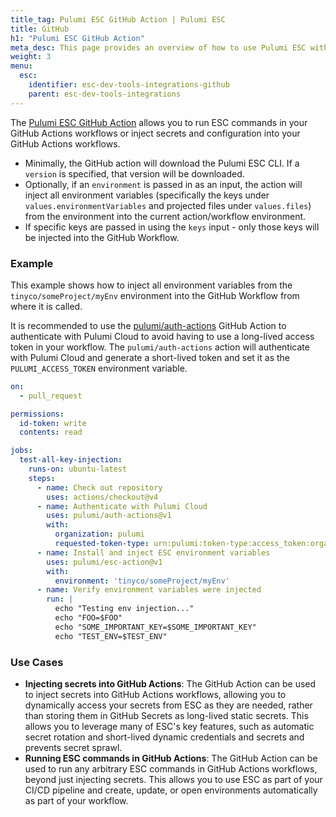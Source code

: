 ```yaml
---
title_tag: Pulumi ESC GitHub Action | Pulumi ESC
title: GitHub
h1: "Pulumi ESC GitHub Action"
meta_desc: This page provides an overview of how to use Pulumi ESC with GitHub.
weight: 3
menu:
  esc:
    identifier: esc-dev-tools-integrations-github
    parent: esc-dev-tools-integrations
---
```


The [Pulumi ESC GitHub Action](https://github.com/marketplace/actions/esc-action) allows you to run ESC commands in your GitHub Actions workflows or inject secrets and configuration into your GitHub Actions workflows.

- Minimally, the GitHub action will download the Pulumi ESC CLI. If a `version` is specified, that version will be downloaded.
- Optionally, if an `environment` is passed in as an input, the action will inject all environment variables (specifically the keys under `values.environmentVariables` and projected files under `values.files`) from the environment into the current action/workflow environment.
- If specific keys are passed in using the `keys` input - only those keys will be injected into the GitHub Workflow.

### Example

This example shows how to inject all environment variables from the `tinyco/someProject/myEnv` environment into the GitHub Workflow from where it is called.

It is recommended to use the [pulumi/auth-actions](https://github.com/marketplace/actions/pulumi-auth-action) GitHub Action to authenticate with Pulumi Cloud to avoid having to use a long-lived access token in your workflow. The `pulumi/auth-actions` action will authenticate with Pulumi Cloud and generate a short-lived token and set it as the `PULUMI_ACCESS_TOKEN` environment variable.

```yaml
on:
  - pull_request

permissions:
  id-token: write
  contents: read

jobs:
  test-all-key-injection:
    runs-on: ubuntu-latest
    steps:
      - name: Check out repository
        uses: actions/checkout@v4
      - name: Authenticate with Pulumi Cloud
        uses: pulumi/auth-actions@v1
        with:
          organization: pulumi
          requested-token-type: urn:pulumi:token-type:access_token:organization
      - name: Install and inject ESC environment variables
        uses: pulumi/esc-action@v1
        with:
          environment: 'tinyco/someProject/myEnv'
      - name: Verify environment variables were injected
        run: |
          echo "Testing env injection..."
          echo "FOO=$FOO"
          echo "SOME_IMPORTANT_KEY=$SOME_IMPORTANT_KEY"
          echo "TEST_ENV=$TEST_ENV"
```

### Use Cases

- **Injecting secrets into GitHub Actions**: The GitHub Action can be used to inject secrets into GitHub Actions workflows, allowing you to dynamically access your secrets from ESC as they are needed, rather than storing them in GitHub Secrets as long-lived static secrets. This allows you to leverage many of ESC's key features, such as automatic secret rotation and short-lived dynamic credentials and secrets and prevents secret sprawl.
- **Running ESC commands in GitHub Actions**: The GitHub Action can be used to run any arbitrary ESC commands in GitHub Actions workflows, beyond just injecting secrets. This allows you to use ESC as part of your CI/CD pipeline and create, update, or open environments automatically as part of your workflow.
